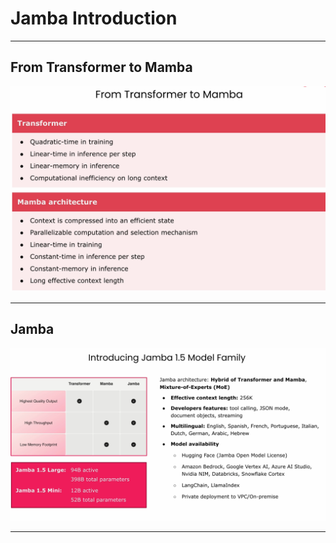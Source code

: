 # Jamba Introduction

---

## From Transformer to Mamba

![](../images/01.png)

---

## Jamba

![](../images/02.png)

---
